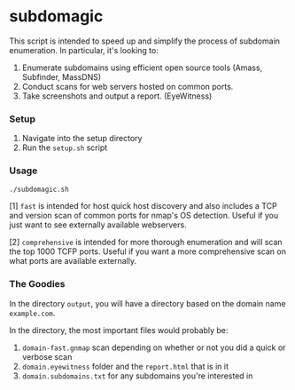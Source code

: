 subdomagic
======
This script is intended to speed up and simplify the process of subdomain enumeration. In particular, it's looking to:

1. Enumerate subdomains using efficient open source tools (Amass, Subfinder, MassDNS)
2. Conduct scans for web servers hosted on common ports. 
3. Take screenshots and output a report. (EyeWitness)


### Setup
1. Navigate into the setup directory
2. Run the `setup.sh` script

### Usage
```bash
./subdomagic.sh
```
[1] `fast` is intended for host quick host discovery and also includes a TCP and version scan of common ports for nmap's OS detection. Useful if you just want to see externally available webservers.

[2] `comprehensive` is intended for more thorough enumeration and will scan the top 1000 TCFP ports. Useful if you want a more comprehensive scan on what ports are available externally.

### The Goodies

In the directory `output`, you will have a directory based on the domain name `example.com`. 

In the directory, the most important files would probably be:
1. `domain-fast.gnmap` scan depending on whether or not you did a quick or verbose scan
2. `domain.eyewitness` folder and the `report.html` that is in it
3. `domain.subdomains.txt` for any subdomains you're interested in







